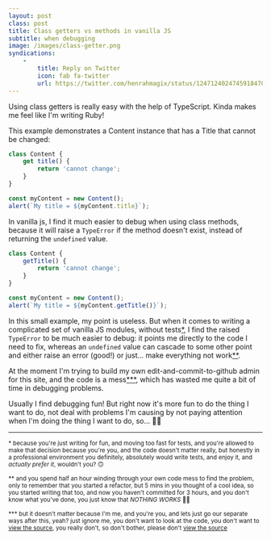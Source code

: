 ```yaml
---
layout: post
class: post
title: Class getters vs methods in vanilla JS
subtitle: when debugging
image: /images/class-getter.png
syndications:
    -
        title: Reply on Twitter
        icon: fab fa-twitter
        url: https://twitter.com/henrahmagix/status/1247124024745918470
---
```


Using class getters is really easy with the help of TypeScript. Kinda makes me feel like I'm writing Ruby!

This example demonstrates a Content instance that has a Title that cannot be changed:

```js
class Content {
    get title() {
        return 'cannot change';
    }
}
```
```js
const myContent = new Content();
alert(`My title = ${myContent.title}`);
```

In vanilla js, I find it much easier to debug when using class methods, because it will raise a `TypeError` if the method doesn't exist, instead of returning the `undefined` value.

```js
class Content {
    getTitle() {
        return 'cannot change';
    }
}
```
```js
const myContent = new Content();
alert(`My title = ${myContent.getTitle()}`);
```

In this small example, my point is useless. But when it comes to writing a complicated set of vanilla JS modules, without tests[*](#footnote-1), I find the raised `TypeError` to be much easier to debug: it points me directly to the code I need to fix, whereas an `undefined` value can cascade to some other point and either raise an error (good!) or just... make everything not work[**](#footnote-2).

At the moment I'm trying to build my own edit-and-commit-to-github admin for this site, and the code is a mess[***](#footnote-3), which has wasted me quite a bit of time in debugging problems.

Usually I find debugging fun! But right now it's more fun to do the thing I want to do, not deal with problems I'm causing by not paying attention when I'm doing the thing I want to do, so... 💁‍♂️

---

<small id="footnote-1">* because you're just writing for fun, and moving too fast for tests, and you're allowed to make that decision because you're you, and the code doesn't matter really, but honestly in a professional environment you definitely, absolutely would write tests, and enjoy it, and _actually prefer it_, wouldn't you? 🙃</small>

<small id="footnote-2">** and you spend half an hour winding through your own code mess to find the problem, only to remember that you started a refactor, but 5 mins in you thought of a cool idea, so you started writing that too, and now you haven't committed for 3 hours, and you don't know what you've done, you just know that _NOTHING WORKS_ 🤦‍♂️</small>

<small id="footnote-3">*** but it doesn't matter because I'm me, and you're you, and lets just go our separate ways after this, yeah? just ignore me, you don't want to look at the code, you don't want to [view the source][view-source], you really don't, so don't bother, please don't [view the source][view-source]</small>

[view-source]: {{site.github.repository_url}}/tree/5bdf506565bed9e6ba4de09d3bcedda328fcd98e/admin/
